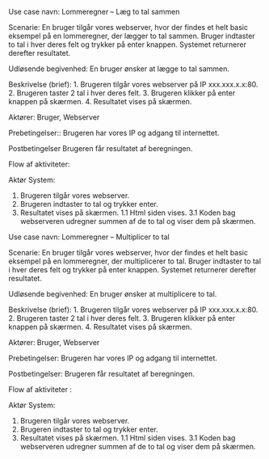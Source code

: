 Use case navn:	Lommeregner – Læg to tal sammen

Scenarie:	En bruger tilgår vores webserver, hvor der findes et helt basic eksempel på en lommeregner, der lægger to tal sammen. Bruger indtaster to tal i hver deres felt og trykker på enter knappen. Systemet returnerer derefter resultatet.

Udløsende begivenhed:	En bruger ønsker at lægge to tal sammen.

Beskrivelse (brief):	1. Brugeren tilgår vores webserver på IP xxx.xxx.x.x:80.
2. Brugeren taster 2 tal i hver deres felt.
3. Brugeren klikker på enter knappen på skærmen.
4. Resultatet vises på skærmen.

Aktører:	Bruger, Webserver

Prebetingelser::	Brugeren har vores IP og adgang til internettet.

Postbetingelser	Brugeren får resultatet af beregningen.

Flow af aktiviteter:	

Aktør	System:
1. Brugeren tilgår vores webserver.
2. Brugeren indtaster to tal og trykker enter.
3. Resultatet vises på skærmen.
	1.1	Html siden vises.
3.1 Koden bag webserveren udregner summen af de to tal og viser dem på skærmen.




Use case navn:	Lommeregner – Multiplicer to tal

Scenarie:	En bruger tilgår vores webserver, hvor der findes et helt basic eksempel på en lommeregner, der multiplicerer to tal. Bruger indtaster to tal i hver deres felt og trykker på enter knappen. Systemet returnerer derefter resultatet.

Udløsende begivenhed:	En bruger ønsker at multiplicere to tal.

Beskrivelse (brief):	1. Brugeren tilgår vores webserver på IP xxx.xxx.x.x:80.
2. Brugeren taster 2 tal i hver deres felt.
3. Brugeren klikker på enter knappen på skærmen.
4. Resultatet vises på skærmen.

Aktører:	Bruger, Webserver

Prebetingelser:	Brugeren har vores IP og adgang til internettet.

Postbetingelser:	Brugeren får resultatet af beregningen.

Flow af aktiviteter	:

Aktør	System:
1. Brugeren tilgår vores webserver.
2. Brugeren indtaster to tal og trykker enter.
3. Resultatet vises på skærmen.
	1.1	Html siden vises.
3.1 Koden bag webserveren udregner summen af de to tal og viser dem på skærmen.







